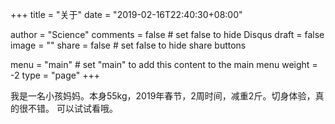 +++
title = "关于"
date = "2019-02-16T22:40:30+08:00"

author = "Science"
comments = false       # set false to hide Disqus
draft = false
image = ""
share = false	# set false to hide share buttons

menu = "main"		# set "main" to add this content to the main menu
weight = -2
type = "page"
+++

我是一名小孩妈妈。本身55kg，2019年春节，2周时间，减重2斤。切身体验，真的很不错。
可以试试看哦。